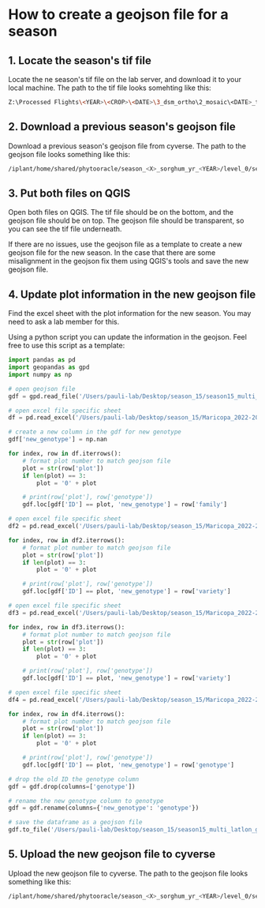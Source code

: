 # How to create a geojson file for a season

## 1. Locate the season's tif file
Locate the ne season's tif file on the lab server, and download it to your local machine. The path to the tif file looks somehting like this:
```bash
Z:\Processed Flights\<YEAR>\<CROP>\<DATE>\3_dsm_ortho\2_mosaic\<DATE>_transparent_mosaic_group1.tif
```

## 2. Download a previous season's geojson file
Download a previous season's geojson file from cyverse. The path to the geojson file looks something like this:
```bash
/iplant/home/shared/phytooracle/season_<X>_sorghum_yr_<YEAR>/level_0/season<X>_multi_latlon_geno_updated.geojson
```

## 3. Put both files on QGIS
Open both files on QGIS. The tif file should be on the bottom, and the geojson file should be on top. The geojson file should be transparent, so you can see the tif file underneath. 

If there are no issues, use the geojson file as a template to create a new geojson file for the new season. In the case that there are some misalignment in the geojson fix them using QGIS's tools and save the new geojson file.

## 4. Update plot information in the new geojson file
Find the excel sheet with the plot information for the new season. You may need to ask a lab member for this.

Using a python script you can update the information in the geojson. Feel free to use this script as a template:
```python
import pandas as pd
import geopandas as gpd
import numpy as np

# open geojson file
gdf = gpd.read_file('/Users/pauli-lab/Desktop/season_15/season15_multi_latlon_geno.geojson')

# open excel file specific sheet 
df = pd.read_excel('/Users/pauli-lab/Desktop/season_15/Maricopa_2022-2023_plots_by_variety.xlsx', sheet_name='SxS RIL')

# create a new column in the gdf for new genotype 
gdf['new_genotype'] = np.nan

for index, row in df.iterrows():
    # format plot number to match geojson file
    plot = str(row['plot'])
    if len(plot) == 3:
        plot = '0' + plot

    # print(row['plot'], row['genotype'])
    gdf.loc[gdf['ID'] == plot, 'new_genotype'] = row['family']

# open excel file specific sheet 
df2 = pd.read_excel('/Users/pauli-lab/Desktop/season_15/Maricopa_2022-2023_plots_by_variety.xlsx', sheet_name='collaborator')

for index, row in df2.iterrows():
    # format plot number to match geojson file
    plot = str(row['plot'])
    if len(plot) == 3:
        plot = '0' + plot

    # print(row['plot'], row['genotype'])
    gdf.loc[gdf['ID'] == plot, 'new_genotype'] = row['variety']

# open excel file specific sheet 
df3 = pd.read_excel('/Users/pauli-lab/Desktop/season_15/Maricopa_2022-2023_plots_by_variety.xlsx', sheet_name='GWAs')

for index, row in df3.iterrows():
    # format plot number to match geojson file
    plot = str(row['plot'])
    if len(plot) == 3:
        plot = '0' + plot

    # print(row['plot'], row['genotype'])
    gdf.loc[gdf['ID'] == plot, 'new_genotype'] = row['variety']

# open excel file specific sheet 
df4 = pd.read_excel('/Users/pauli-lab/Desktop/season_15/Maricopa_2022-2023_plots_by_variety.xlsx', sheet_name='border')

for index, row in df4.iterrows():
    # format plot number to match geojson file
    plot = str(row['plot'])
    if len(plot) == 3:
        plot = '0' + plot

    # print(row['plot'], row['genotype'])
    gdf.loc[gdf['ID'] == plot, 'new_genotype'] = row['genotype']

# drop the old ID the genotype column
gdf = gdf.drop(columns=['genotype'])

# rename the new genotype column to genotype 
gdf = gdf.rename(columns={'new_genotype': 'genotype'})

# save the dataframe as a geojson file
gdf.to_file('/Users/pauli-lab/Desktop/season_15/season15_multi_latlon_geno_new.geojson', driver='GeoJSON')

```

## 5. Upload the new geojson file to cyverse
Upload the new geojson file to cyverse. The path to the geojson file looks something like this:
```bash
/iplant/home/shared/phytooracle/season_<X>_sorghum_yr_<YEAR>/level_0/season<X>_multi_latlon_geno_updated.geojson
```
